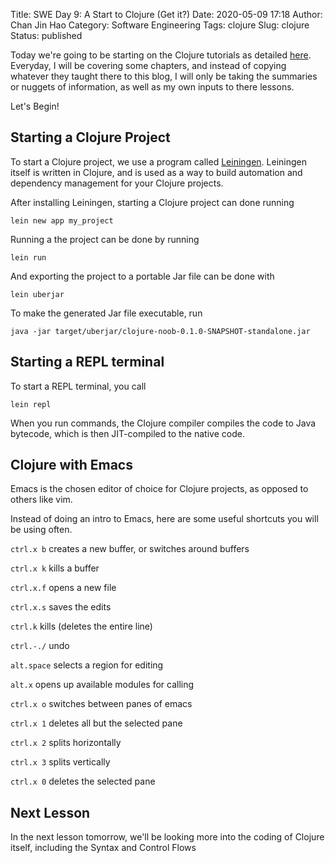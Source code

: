 Title: SWE Day 9: A Start to Clojure (Get it?)
Date: 2020-05-09 17:18
Author: Chan Jin Hao
Category: Software Engineering
Tags: clojure
Slug: clojure
Status: published


Today we're going to be starting on the Clojure tutorials as detailed [here](https://www.braveclojure.com/introduction/). Everyday, I will be covering some chapters, and instead of copying whatever they taught there to this blog, I will only be taking the summaries or nuggets of information, as well as my own inputs to there lessons. 

Let's Begin!

## Starting a Clojure Project

To start a Clojure project, we use a program called [Leiningen](https://github.com/technomancy/leiningen). Leiningen itself is written in Clojure, and is used as a way to build automation and dependency management for your Clojure projects.

After installing Leiningen, starting a Clojure project can done running

`lein new app my_project`

Running a the project can be done by running 

`lein run`

And exporting the project to a portable Jar file can be done with 

`lein uberjar`

To make the generated Jar file executable, run

`java -jar target/uberjar/clojure-noob-0.1.0-SNAPSHOT-standalone.jar`

## Starting a REPL terminal

To start a REPL terminal, you call 

`lein repl`

When you run commands, the Clojure compiler compiles the code to Java bytecode, which is then JIT-compiled to the native code.

## Clojure with Emacs

Emacs is the chosen editor of choice for Clojure projects, as opposed to others like vim.

Instead of doing an intro to Emacs, here are some useful shortcuts you will be using often.

`ctrl.x b` creates a new buffer, or switches around buffers

`ctrl.x k` kills a buffer

`ctrl.x.f` opens a new file

`ctrl.x.s` saves the edits

`ctrl.k` kills (deletes the entire line)

`ctrl.-./` undo

`alt.space` selects a region for editing

`alt.x` opens up available modules for calling

`ctrl.x o` switches between panes of emacs

`ctrl.x 1` deletes all but the selected pane

`ctrl.x 2` splits horizontally

`ctrl.x 3` splits vertically

`ctrl.x 0` deletes the selected pane

## Next Lesson

In the next lesson tomorrow, we'll be looking more into the coding of Clojure itself, including the Syntax and Control Flows
